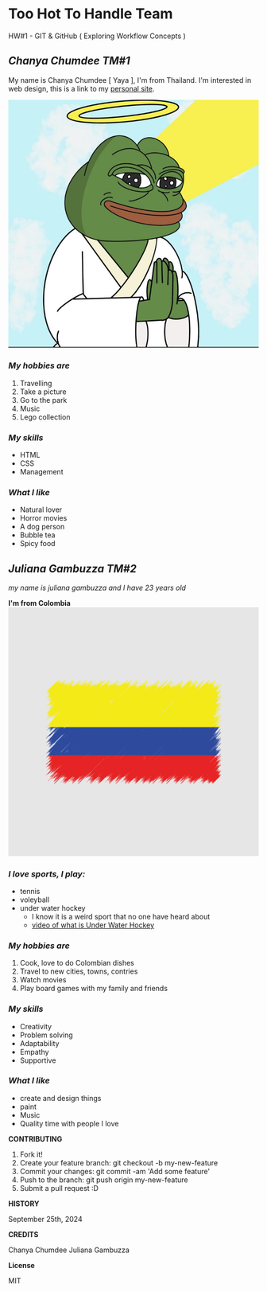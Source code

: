 # Too Hot To Handle Team
HW#1 - GIT & GitHub ( Exploring Workflow Concepts )

## *Chanya Chumdee TM#1*
My name is Chanya Chumdee [ Yaya ], I'm from Thailand. I'm interested in web design, this is a link to my [personal site](https://ychanya.github.io/Personal-site/).

![Pepe Frog](images/pepe.jpg)

### ***My hobbies are***
1. Travelling
2. Take a picture
3. Go to the park
4. Music
5. Lego collection

### ***My skills***
- HTML
- CSS
- Management

### ***What I like***
- Natural lover
- Horror movies
- A dog person
- Bubble tea
- Spicy food

## *Juliana Gambuzza TM#2*

*my name is juliana gambuzza 
and  I have 23 years old*

 **I'm from Colombia**
![Colombian Flag](images/Colombia.jpeg)
### ***I love sports, I play:***
- tennis
- voleyball
- under water hockey
    - I know it is a weird sport that no one have heard about 
    - [video of what is Under Water Hockey](https://www.youtube.com/watch?v=JoiUTu4emcE)

### ***My hobbies are***
1. Cook, love to do Colombian dishes 
2. Travel to new cities, towns, contries
3. Watch movies 
4. Play board games with my family and friends

### ***My skills***
- Creativity 
- Problem solving 
- Adaptability 
- Empathy 
- Supportive

### ***What I like***
- create and design things
- paint 
- Music 
- Quality time with people I love


**CONTRIBUTING**
1. Fork it!
2. Create your feature branch: git checkout -b my-new-feature
3. Commit your changes: git commit -am 'Add some feature'
4. Push to the branch: git push origin my-new-feature
5. Submit a pull request :D

**HISTORY**

September 25th, 2024

**CREDITS**

Chanya Chumdee
Juliana Gambuzza
 
**License**


MIT 
 

